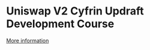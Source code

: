 # Uniswap V2 Cyfrin Updraft Development Course

[More information](https://github.com/GushALKDev/advanced-defi-2024/blob/main/uniswap-v2.md)
